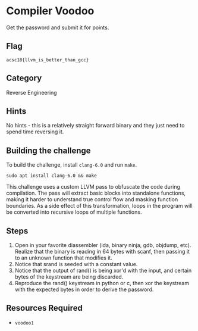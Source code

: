 # Compiler Voodoo

Get the password and submit it for points.

## Flag

`acsc18{llvm_is_better_than_gcc}`

## Category

Reverse Engineering

## Hints

No hints - this is a relatively straight forward binary and they just need to
spend time reversing it.

## Building the challenge

To build the challenge, install `clang-6.0` and run `make`.

    sudo apt install clang-6.0 && make

This challenge uses a custom LLVM pass to obfuscate the code during
compilation. The pass will extract basic blocks into standalone functions,
making it harder to understand true control flow and masking function
boundaries. As a side effect of this transformation, loops in the program
will be converted into recursive loops of multiple functions.

## Steps

1. Open in your favorite diassembler (ida, binary ninja, gdb, objdump, etc).
   Realize that the binary is reading in 64 bytes with scanf, then passing it
   to an unknown function that modifies it.
2. Notice that srand is seeded with a constant value.
3. Notice that the output of rand() is being xor'd with the input, and certain
   bytes of the keystream are being discarded.
4. Reproduce the rand() keystream in python or c, then xor the keystream
   with the expected bytes in order to derive the password.

## Resources Required

* `voodoo1`
